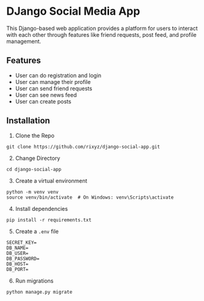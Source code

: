 
# DJango Social Media App

This Django-based web application provides a platform for users to interact with each other through features like friend requests, post feed, and profile management.


## Features

- User can do registration and login
- User can manage their profile
- User can send friend requests
- User can see news feed
- User can create posts

## Installation

1. Clone the Repo

```
git clone https://github.com/rixyz/django-social-app.git
```
2. Change Directory
```
cd django-social-app
```
3. Create a virtual environment
```
python -m venv venv
source venv/bin/activate  # On Windows: venv\Scripts\activate
```
4. Install dependencies
```
pip install -r requirements.txt
```
5. Create a `.env` file
```
SECRET_KEY=
DB_NAME=
DB_USER=
DB_PASSWORD=
DB_HOST=
DB_PORT=
```
6. Run migrations
```
python manage.py migrate
```



    
